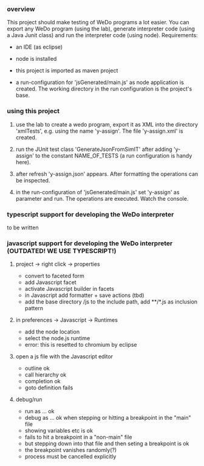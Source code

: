 ### overview

This project should make testing of WeDo programs a lot easier. You can export any WeDo program (using the lab), generate interpreter code (using a Java Junit class)
and run the interpreter code (using node). Requirements:
 
* an IDE (as eclipse)
* node is installed
    
* this project is imported as maven project

* a run-configuration for 'jsGenerated/main.js' as node application is created. The working directory in the run configuration is the project's base.

### using this project

1. use the lab to create a wedo program, export it as XML into the directory 'xmlTests', e.g. using the name 'y-assign'. The file 'y-assign.xml' is created.

2. run the JUnit test class 'GenerateJsonFromSimIT' after adding 'y-assign' to the constant NAME_OF_TESTS (a run configuration is handy here).

3. after refresh 'y-assign.json' appears. After formatting the operations can be inspected.

4. in the run-configuration of 'jsGenerated/main.js' set 'y-assign' as parameter and run.
   The operations are executed. Watch the console.

### typescript support for developing the WeDo interpreter

to be written

### javascript support  for developing the WeDo interpreter (OUTDATED! WE USE TYPESCRIPT!)

1. project -> right click -> properties
    * convert to faceted form
    * add Javascript facet
    * activate Javascript builder in facets
    * in Javascript add formatter + save actions (tbd)
    * add the base directory /js to the include path, add **/*.js as inclusion pattern
    
2. in preferences -> Javascript -> Runtimes
    * add the node location
    * select the node.js runtime
    * error: this is resetted to chromium by eclipse

3. open a js file with the Javascript editor
    * outline ok
    * call hierarchy ok
    * completion ok
    * goto definition fails

4. debug/run
    * run as ... ok
    * debug as ... ok when stepping or hitting a breakpoint in the "main" file
    * showing variables etc is ok
    * fails to hit a breakpoint in a "non-main" file
    * but stepping down into that file and then seting a breakpoint is ok
    * the breakpoint vanishes randomly(?)
    * process must be cancelled explicitly
